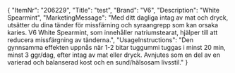 {
  "ItemNr": "206229",
  "Title": "test",
  "Brand": "V6",
  "Description": "White Spearmint",
  "MarketingMessage": "Med ditt dagliga intag av mat och dryck, utsätter du dina tänder för missfärning och syraangrepp som kan orsaka karies. V6 White Spearmint, som innehåller natriumstearat, hjälper till att reducera missfärgning av tänderna.",
  "UsageInstructions": "Den gynnsamma effekten uppnås när 1-2 bitar tuggummi tuggas i minst 20 min, minst 3 ggr/dag, efter intag av mat eller dryck. Avnjutes som en del av en varierad och balanserad kost och en sund/hälsosam livsstil."
}
